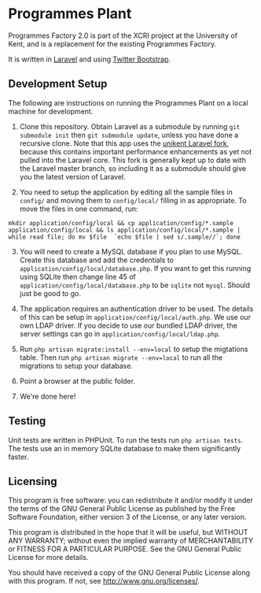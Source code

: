 # Programmes Plant

Programmes Factory 2.0 is part of the XCRI project at the University of Kent, and is a replacement for the existing Programmes Factory.

It is written in [Laravel](http://laravel.com) and using [Twitter Bootstrap](http://twitter.github.com/bootstrap/).

## Development Setup

The following are instructions on running the Programmes Plant on a local machine for development.

1. Clone this repository. Obtain Laravel as a submodule by running `git submodule init` then `git submodule update`, unless you have done a recursive clone. Note that this app uses the [unikent Laravel fork](https://github.com/unikent/laravel.git), because this contains important performance enhancements as yet not pulled into the Laravel core. This fork is generally kept up to date with the Laravel master branch, so including it as a submodule should give you the latest version of Laravel.

2. You need to setup the application by editing all the sample files in `config/` and moving them to `config/local/` filling in as appropriate. To move the files in one command, run:
```shell
mkdir application/config/local && cp application/config/*.sample application/config/local && ls application/config/local/*.sample | while read file; do mv $file  `echo $file | sed s/.sample//`; done
```

3. You will need to create a MySQL database if you plan to use MySQL. Create this database and add the credentials to `application/config/local/database.php`. If you want to get this running using SQLite then change line 45 of `application/config/local/database.php` to be `sqlite` not `mysql`. Should just be good to go.

4. The application requires an authentication driver to be used. The details of this can be setup in `application/config/local/auth.php`. We use our own LDAP driver. If you decide to use our bundled LDAP driver, the server settings can go in `application/config/local/ldap.php`.

5. Run `php artisan migrate:install --env=local` to setup the migtations table. Then run `php artisan migrate --env=local` to run all the migrations to setup your database.

6. Point a browser at the public folder.

7. We're done here!

## Testing

Unit tests are written in PHPUnit. To run the tests run `php artisan tests`. The tests use an in memory SQLite database to make them significantly faster.

## Licensing

This program is free software: you can redistribute it and/or modify it under the terms of the GNU General Public License as published by the Free Software Foundation, either version 3 of the License, or any later version.

This program is distributed in the hope that it will be useful, but WITHOUT ANY WARRANTY; without even the implied warranty of MERCHANTABILITY or FITNESS FOR A PARTICULAR PURPOSE. See the GNU General Public License for more details.

You should have received a copy of the GNU General Public License along with this program. If not, see http://www.gnu.org/licenses/.